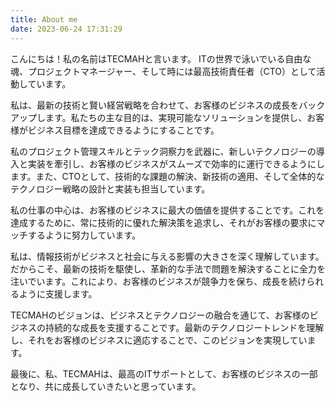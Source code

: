 ```yaml
---
title: About me
date: 2023-06-24 17:31:29
---
```



こんにちは！私の名前はTECMAHと言います。
ITの世界で泳いでいる自由な魂、プロジェクトマネージャー、そして時には最高技術責任者（CTO）として活動しています。

私は、最新の技術と賢い経営戦略を合わせて、お客様のビジネスの成長をバックアップします。私たちの主な目的は、実現可能なソリューションを提供し、お客様がビジネス目標を達成できるようにすることです。

私のプロジェクト管理スキルとテック洞察力を武器に、新しいテクノロジーの導入と実装を牽引し、お客様のビジネスがスムーズで効率的に運行できるようにします。また、CTOとして、技術的な課題の解決、新技術の適用、そして全体的なテクノロジー戦略の設計と実装も担当しています。

私の仕事の中心は、お客様のビジネスに最大の価値を提供することです。これを達成するために、常に技術的に優れた解決策を追求し、それがお客様の要求にマッチするように努力しています。

私は、情報技術がビジネスと社会に与える影響の大きさを深く理解しています。だからこそ、最新の技術を駆使し、革新的な手法で問題を解決することに全力を注いでいます。これにより、お客様のビジネスが競争力を保ち、成長を続けられるように支援します。

TECMAHのビジョンは、ビジネスとテクノロジーの融合を通じて、お客様のビジネスの持続的な成長を支援することです。最新のテクノロジートレンドを理解し、それをお客様のビジネスに適応することで、このビジョンを実現しています。

最後に、私、TECMAHは、最高のITサポートとして、お客様のビジネスの一部となり、共に成長していきたいと思っています。
